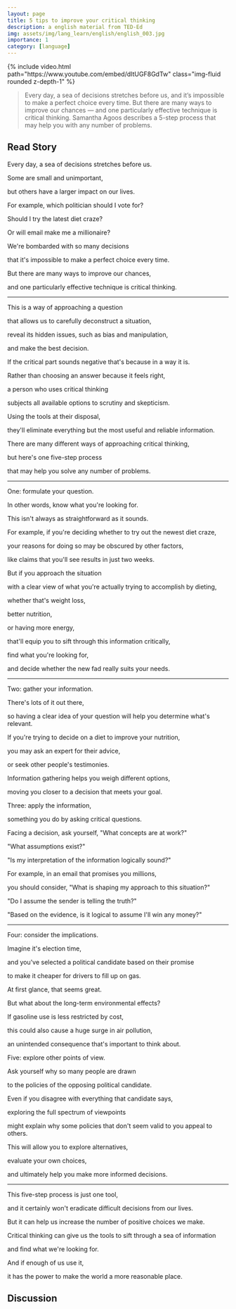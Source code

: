 ```yaml
---
layout: page
title: 5 tips to improve your critical thinking
description: a english material from TED-Ed
img: assets/img/lang_learn/english/english_003.jpg
importance: 1
category: [language]
---
```


<div class="row mt-3">
    <div class="col-sm mt-3 mt-md-0">
        {% include video.html path="https://www.youtube.com/embed/dItUGF8GdTw" class="img-fluid rounded z-depth-1" %}
    </div>
</div>


> Every day, a sea of decisions stretches before us, and it’s impossible to make a perfect choice every time. But there are many ways to improve our chances — and one particularly effective technique is critical thinking. Samantha Agoos describes a 5-step process that may help you with any number of problems. 



## Read Story

Every day, a sea of decisions stretches before us.

Some are small and unimportant,

but others have a larger impact on our lives.

For example, which politician should I vote for?

Should I try the latest diet craze?

Or will email make me a millionaire?

We're bombarded with so many decisions

that it's impossible to make a perfect choice every time.

But there are many ways to improve our chances,

and one particularly effective technique is critical thinking.

---

This is a way of approaching a question

that allows us to carefully deconstruct a situation,

reveal its hidden issues, such as bias and manipulation,

and make the best decision.

If the critical part sounds negative that's because in a way it is.

Rather than choosing an answer because it feels right,

a person who uses critical thinking

subjects all available options to scrutiny and skepticism.

Using the tools at their disposal,

they'll eliminate everything but the most useful and reliable information.

There are many different ways of approaching critical thinking,

but here's one five-step process

that may help you solve any number of problems.

---

One: formulate your question.

In other words, know what you're looking for.

This isn't always as straightforward as it sounds.

For example, if you're deciding whether to try out the newest diet craze,

your reasons for doing so may be obscured by other factors,

like claims that you'll see results in just two weeks.

But if you approach the situation

with a clear view of what you're actually trying to accomplish by dieting,

whether that's weight loss,

better nutrition,

or having more energy,

that'll equip you to sift through this information critically,

find what you're looking for,

and decide whether the new fad really suits your needs.

---

Two: gather your information.

There's lots of it out there,

so having a clear idea of your question will help you determine what's relevant.

If you're trying to decide on a diet to improve your nutrition,

you may ask an expert for their advice,

or seek other people's testimonies.

Information gathering helps you weigh different options,

moving you closer to a decision that meets your goal.

Three: apply the information,

something you do by asking critical questions.

Facing a decision, ask yourself, "What concepts are at work?"

"What assumptions exist?"

"Is my interpretation of the information logically sound?"

For example, in an email that promises you millions,

you should consider, "What is shaping my approach to this situation?"

"Do I assume the sender is telling the truth?"

"Based on the evidence, is it logical to assume I'll win any money?"

---

Four: consider the implications.

Imagine it's election time,

and you've selected a political candidate based on their promise

to make it cheaper for drivers to fill up on gas.

At first glance, that seems great.

But what about the long-term environmental effects?

If gasoline use is less restricted by cost,

this could also cause a huge surge in air pollution,

an unintended consequence that's important to think about.

Five: explore other points of view.

Ask yourself why so many people are drawn

to the policies of the opposing political candidate.

Even if you disagree with everything that candidate says,

exploring the full spectrum of viewpoints

might explain why some policies that don't seem valid to you appeal to others.

This will allow you to explore alternatives,

evaluate your own choices,

and ultimately help you make more informed decisions.

---

This five-step process is just one tool,

and it certainly won't eradicate difficult decisions from our lives.

But it can help us increase the number of positive choices we make.

Critical thinking can give us the tools to sift through a sea of information

and find what we're looking for.

And if enough of us use it,

it has the power to make the world a more reasonable place.

## Discussion



